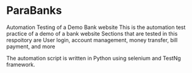 # ParaBanks
Automation Testing of a Demo Bank website
This is the automation test practice of a demo of a bank website Sections that are tested in this respoitory are 
User login,
 account management,
 money transfer,
 bill payment, and more

 The automation script is written in Python using selenium and TestNg framework.
